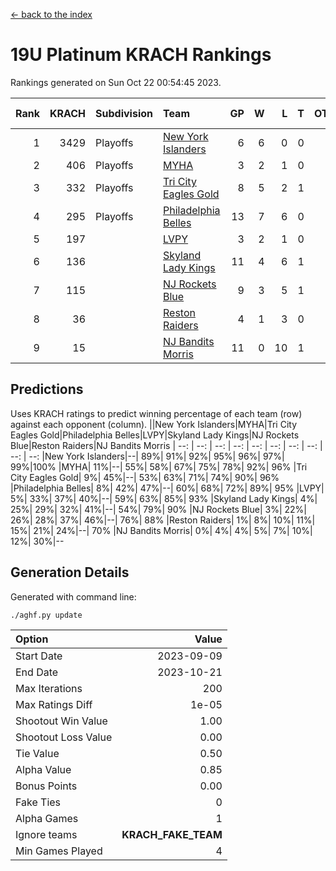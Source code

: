 [<- back to the index](readme.md)
# 19U Platinum KRACH Rankings
Rankings generated on Sun Oct 22 00:54:45 2023.

Rank|KRACH|Subdivision|Team|GP|W|L|T|OTW|OTL|SoS|Exp Wins|Win Diff
---:|---:|:---|:---|---:|---:|---:|---:|---:|---:|---:|---:|---:
1|3429|Playoffs|[New York Islanders](https://gamesheetstats.com/seasons/3663/teams/140861/schedule)|6|6|0|0|0|0|76|6.8|-0.0
2|406|Playoffs|[MYHA](https://gamesheetstats.com/seasons/3663/teams/140863/schedule)|3|2|1|0|0|0|188|2.9|0.0
3|332|Playoffs|[Tri City Eagles Gold](https://gamesheetstats.com/seasons/3663/teams/140869/schedule)|8|5|2|1|0|0|161|6.4|0.0
4|295|Playoffs|[Philadelphia Belles](https://gamesheetstats.com/seasons/3663/teams/140864/schedule)|13|7|6|0|0|0|722|7.9|0.0
5|197||[LVPY](https://gamesheetstats.com/seasons/3663/teams/140860/schedule)|3|2|1|0|0|0|112|2.9|0.0
6|136||[Skyland Lady Kings](https://gamesheetstats.com/seasons/3663/teams/140865/schedule)|11|4|6|1|0|0|539|5.4|0.0
7|115||[NJ Rockets Blue](https://gamesheetstats.com/seasons/3663/teams/140867/schedule)|9|3|5|1|0|0|1120|4.4|0.0
8|36||[Reston Raiders](https://gamesheetstats.com/seasons/3663/teams/140868/schedule)|4|1|3|0|0|0|117|1.9|0.0
9|15||[NJ Bandits Morris](https://gamesheetstats.com/seasons/3663/teams/140866/schedule)|11|0|10|1|0|0|707|1.4|0.0

## Predictions
Uses KRACH ratings to predict winning percentage of each team (row) against each opponent (column).
||New York Islanders|MYHA|Tri City Eagles Gold|Philadelphia Belles|LVPY|Skyland Lady Kings|NJ Rockets Blue|Reston Raiders|NJ Bandits Morris
| --: | --: | --: | --: | --: | --: | --: | --: | --: | --: 
|New York Islanders|--| 89%| 91%| 92%| 95%| 96%| 97%| 99%|100%
|MYHA| 11%|--| 55%| 58%| 67%| 75%| 78%| 92%| 96%
|Tri City Eagles Gold|  9%| 45%|--| 53%| 63%| 71%| 74%| 90%| 96%
|Philadelphia Belles|  8%| 42%| 47%|--| 60%| 68%| 72%| 89%| 95%
|LVPY|  5%| 33%| 37%| 40%|--| 59%| 63%| 85%| 93%
|Skyland Lady Kings|  4%| 25%| 29%| 32%| 41%|--| 54%| 79%| 90%
|NJ Rockets Blue|  3%| 22%| 26%| 28%| 37%| 46%|--| 76%| 88%
|Reston Raiders|  1%|  8%| 10%| 11%| 15%| 21%| 24%|--| 70%
|NJ Bandits Morris|  0%|  4%|  4%|  5%|  7%| 10%| 12%| 30%|--

## Generation Details

Generated with command line:
```
./aghf.py update
```

| Option | Value |
| :----- | ----: |
| Start Date | 2023-09-09 |
| End Date | 2023-10-21 |
| Max Iterations | 200 |
| Max Ratings Diff | 1e-05 |
| Shootout Win Value | 1.00 |
| Shootout Loss Value | 0.00 |
| Tie Value | 0.50 |
| Alpha Value | 0.85 |
| Bonus Points | 0.00 |
| Fake Ties | 0 |
| Alpha Games | 1 |
| Ignore teams | __KRACH_FAKE_TEAM__ |
| Min Games Played | 4 |

